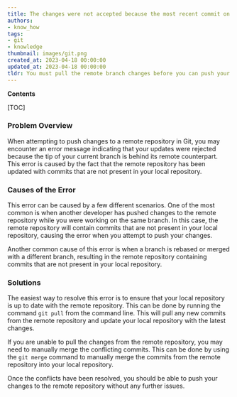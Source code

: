 ```yaml
---
title: The changes were not accepted because the most recent commit on your local branch is not in sync with the version on the remote repository
authors:
- know_how
tags:
- git
- knowledge
thumbnail: images/git.png
created_at: 2023-04-18 00:00:00
updated_at: 2023-04-18 00:00:00
tldr: You must pull the remote branch changes before you can push your local branch changes.
---
```


**Contents**

[TOC]

### Problem Overview
When attempting to push changes to a remote repository in Git, you may encounter an error message indicating that your updates were rejected because the tip of your current branch is behind its remote counterpart. This error is caused by the fact that the remote repository has been updated with commits that are not present in your local repository.

### Causes of the Error
This error can be caused by a few different scenarios. One of the most common is when another developer has pushed changes to the remote repository while you were working on the same branch. In this case, the remote repository will contain commits that are not present in your local repository, causing the error when you attempt to push your changes.

Another common cause of this error is when a branch is rebased or merged with a different branch, resulting in the remote repository containing commits that are not present in your local repository.

### Solutions
The easiest way to resolve this error is to ensure that your local repository is up to date with the remote repository. This can be done by running the command `git pull` from the command line. This will pull any new commits from the remote repository and update your local repository with the latest changes.

If you are unable to pull the changes from the remote repository, you may need to manually merge the conflicting commits. This can be done by using the `git merge` command to manually merge the commits from the remote repository into your local repository.

Once the conflicts have been resolved, you should be able to push your changes to the remote repository without any further issues.
